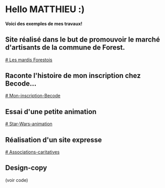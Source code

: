 # Hello MATTHIEU :)
#### Voici des exemples de mes travaux!

## Site réalisé dans le but de promouvoir le marché d'artisants de la commune de Forest.
[# Les mardis Forestois](https://laureenb.github.io/Les-mardis-Forestois/)


## Raconte l'histoire de mon inscription chez Becode...
[# Mon-inscription-Becode](https://laureenb.github.io/Mon-inscription-Becode/)


## Essai d'une petite animation
[# Star-Wars-animation](https://laureenb.github.io/Star-Wars-animation/)
 
 
## Réalisation d'un site expresse
[# Associations-caritatives](https://laureenb.github.io/Associations-caritatives/)


## Design-copy
(voir code)
